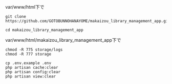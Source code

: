 var/www/html下で
```
git clone https://github.com/GOTOBUNNOHANAYOME/makaizou_library_management_app.git
```
```
cd makaizou_library_management_app
```
var/www/html/makaizou_library_management_app下で
```
chmod -R 775 storage/logs
chmod -R 777 storage
```
```
cp .env.example .env
php artisan cache:clear
php artisan config:clear
php artisan view:clear
```
